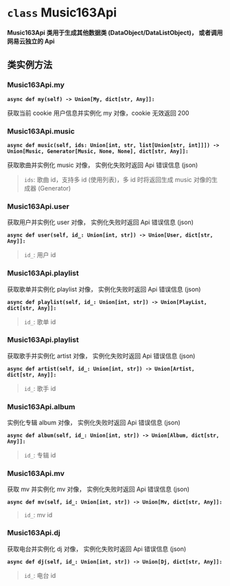 # `class` Music163Api

**Music163Api 类用于生成其他数据类 (DataObject/DataListObject)， 或者调用网易云独立的 Api**

## 类实例方法

### Music163Api.my

**`async def my(self) -> Union[My, dict[str, Any]]:`**

获取当前 cookie 用户信息并实例化 my 对像，cookie 无效返回 200

###  Music163Api.music

**`async def music(self, ids: Union[int, str, list[Union[str, int]]]) -> Union[Music, Generator[Music, None, None], dict[str, Any]]:`**

获取歌曲并实例化 music 对像， 实例化失败时返回 Api 错误信息 (json)

> `ids`: 歌曲 id，支持多 id (使用列表)，多 id 时将返回生成 music 对像的生成器 (Generator)

### Music163Api.user

获取用户并实例化 user 对像， 实例化失败时返回 Api 错误信息 (json)

**`async def user(self, id_: Union[int, str]) -> Union[User, dict[str, Any]]:`**

> `id_`: 用户 id

### Music163Api.playlist

获取歌单并实例化 playlist 对像， 实例化失败时返回 Api 错误信息 (json)

**`async def playlist(self, id_: Union[int, str]) -> Union[PlayList, dict[str, Any]]:`**

> `id_`: 歌单 id

### Music163Api.playlist

获取歌手并实例化 artist 对像， 实例化失败时返回 Api 错误信息 (json)

**`async def artist(self, id_: Union[int, str]) -> Union[Artist, dict[str, Any]]:`**

> `id_`: 歌手 id

### Music163Api.album

实例化专辑 album 对像， 实例化失败时返回 Api 错误信息 (json)

**`async def album(self, id_: Union[int, str]) -> Union[Album, dict[str, Any]]:`**

> `id_`: 专辑 id

### Music163Api.mv

获取 mv 并实例化 mv 对像， 实例化失败时返回 Api 错误信息 (json)

**`async def mv(self, id_: Union[int, str]) -> Union[Mv, dict[str, Any]]:`**

> `id_`: mv id

### Music163Api.dj

获取电台并实例化 dj 对像， 实例化失败时返回 Api 错误信息 (json)

**`async def dj(self, id_: Union[int, str]) -> Union[Dj, dict[str, Any]]:`**

> `id_`: 电台 id